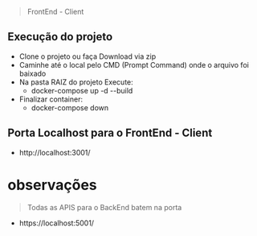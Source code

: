 > FrontEnd - Client

## Execução do projeto
* Clone o projeto ou faça Download via zip
* Caminhe até o local pelo CMD (Prompt Command) onde o arquivo foi baixado
* Na pasta RAIZ do projeto Execute:
  * docker-compose up -d --build
* Finalizar container:
  * docker-compose down

## Porta Localhost para o FrontEnd - Client
* http://localhost:3001/

# observações
> Todas as APIS para o BackEnd batem na porta
* https://localhost:5001/
